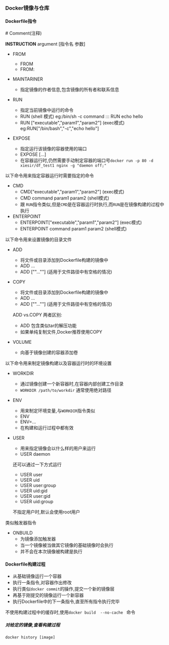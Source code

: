 ### Docker镜像与仓库

#### Dockerfile指令

\#  Comment(注释)

 **INSTRUCTION** argument  [指令名   参数]

- FROM
  - FROM<image>
  - FROM<image>:<tag>

- MAINTARINER

  - 指定镜像的作者信息,包含镜像的所有者和联系信息

- RUN
  - 指定当前镜像中运行的命令
  - RUN <command> (shell 模式)  eg:/bin/sh -c command    ::: RUN echo hello
  - RUN ["executable","param1","param2"]  (exec模式) eg:RUN["/bin/bash","-c","echo hello"]

- EXPOSE
  - 指定运行该镜像的容器使用的端口
  - EXPOSE<port> [<port>...]
  - 在容器运行时,仍然需要手动制定容器的端口号`docker run -p 80 -d xiesir/df_test1 nginx -g "daemon off;"`

  

以下命令用来指定容器运行时需要指定的命令

- CMD
  - CMD["executable","param1","param2"] (exec模式)
  - CMD command param1 param2 (shell模式)
  - 跟 `RUN`指令类似,但是`CMD`是在容器运行时执行,而`RUN`是在镜像构建的过程中执行
- ENTERPOINT
  - ENTERPOINT["executable","param1","param2"] (exec模式)
  - ENTERPOINT command param1 param2 (shell模式)



以下命令用来设置镜像的目录文件

- ADD

  - 将文件或目录添加到Dockerfile构建的镜像中
  - ADD <src> ...<dest>
  - ADD ["<src>"..."<dest>"] (适用于文件路径中有空格的情况)

- COPY

  - 将文件或目录添加到Dockerfile构建的镜像中
  - ADD <src> ...<dest>
  - ADD ["<src>"..."<dest>"] (适用于文件路径中有空格的情况)

  ADD vs.COPY 两者区别: 

  - ADD 包含类似tar的解压功能
  - 如果单纯复制文件,Docker推荐使用COPY

- VOLUME

  - 向基于镜像创建的容器添加卷



以下命令用来制定镜像构建以及容器运行时的环境设置

- WORKDIR
  - 通过镜像创建一个新容器时,在容器内部创建工作目录
  - `WORKDIR /path/to/workdir`  通常使用绝对路径

- ENV

  - 用来制定环境变量,与`WORKDIR`指令类似
  - ENV<key><value>
  - ENV<key>=<value>...
  - 在构建和运行过程中都有效

- USER

  - 用来指定镜像会以什么样的用户来运行
  - USER daemon

  还可以通过一下方式运行

  - USER user
  - USER uid
  - USER user:group
  - USER uid:gid
  - USER user:gid
  - USER uid:group

  不指定用户时,默认会使用root用户

类似触发器指令

- ONBUILD
  - 为镜像添加触发器
  - 当一个镜像被当做其它镜像的基础镜像时会执行
  - 并不会在本次镜像被构建是执行

#### Dockerfile构建过程

- 从基础镜像运行一个容器
- 执行一条指令,对容器作出修改
- 执行类似`docker commit`的操作,提交一个新的镜像层
- 再基于刚提交的镜像运行一个新容器
- 执行Dockerfile中的下一条指令,直至所有指令执行完毕

不使用构建过程中的缓存时,使用`docker build  --no-cache ` 命令



##### 对给定的镜像,查看构建过程

`docker history [image]`